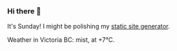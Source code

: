 ### Hi there :wave:

It's Sunday! I might be polishing my [static site generator](https://github.com/bewuethr/pandoc-bash-blog).

Weather in Victoria BC: mist, at +7°C.
